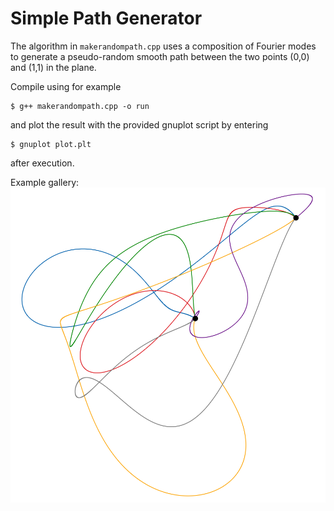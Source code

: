 
# Simple Path Generator
The algorithm in `makerandompath.cpp` uses a composition of Fourier modes to generate a pseudo-random smooth path between the two points (0,0) and (1,1) in the plane.

Compile using for example
   ```console
   $ g++ makerandompath.cpp -o run
   ```
and plot the result with the provided gnuplot script by entering
   ```console
   $ gnuplot plot.plt
   ```
after execution.

Example gallery:
![](/demo/examples.png?raw=true)
